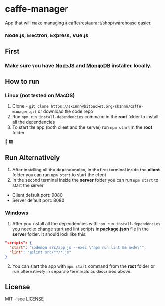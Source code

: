 # caffe-manager
App that will make managing a caffe/restaurant/shop/warehouse easier.

### Node.js, Electron, Express, Vue.js

## First

### Make sure you have [NodeJS](https://nodejs.org/en/) and [MongoDB](https://www.mongodb.com/) installed locally.

## How to run

### Linux (not tested on MacOS)
1. Clone - `git clone https://sk1nnn@bitbucket.org/sk1nnn/caffe-manager.git` or download the code repo
2. Run `npm run install-dependencies` command in the **root** folder to install all the dependencies
3. To start the app (both client and the server) run `npm start` in the **root** folder

:tada: :fireworks:

## Run Alternatively

1. After installing all the dependencies, in the first terminal inside the **client** folder you can run `npm start` to start the client
2. In the second terminal inside the **server** folder you can run `npm start` to start the server

- Client default port: 9080
- Server default port: 8080

### Windows
1. After you install all the dependencies with `npm run install-dependencies` you need to change start and lint scripts in **package.json** file in the **server** folder. It should look like this:

```json
"scripts": {
  "start": "nodemon src/app.js --exec \"npm run lint && node\"",
  "lint": "eslint src/**/*.js"
}
```

2. You can start the app with `npm start` command from the **root** folder or run alternatively
in separate terminals as described above.




## License

MIT - see [LICENSE](LICENSE)
